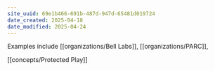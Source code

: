 ```yaml
---
site_uuid: 69e1b466-691b-487d-947d-65481d019724
date_created: 2025-04-18
date_modified: 2025-04-24
---
```




Examples include [[organizations/Bell Labs]], [[organizations/PARC]], 

[[concepts/Protected Play]]


